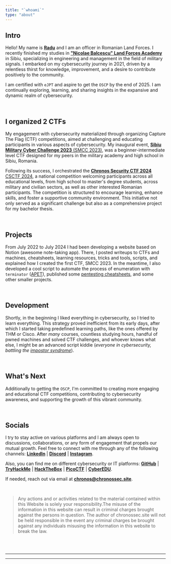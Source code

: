 ```yaml
---
title: "`whoami`"
type: "about"
---
```



## Intro

Hello! My name is <a href="https://linkedin.com/in/radumarin001/" target="_blank"><b>Radu</b></a> and I am an officer in Romanian Land Forces. I recently finished my studies in <a href="https://www.armyacademy.ro/" target="_blank"><b>"Nicolae Balcescu" Land Forces Academy</b></a> in Sibiu, specializing in engineering and management in the field of military signals. I embarked on my cybersecurity journey in 2021, driven by a relentless thirst for knowledge, improvement, and a desire to contribute positively to the community.

I am certified with `eJPT` and aspire to get the `OSCP` by the end of 2025. I am continually exploring, learning, and sharing insights in the expansive and dynamic realm of cybersecurity.

<br>

## I organized 2 CTFs

My engagement with cybersecurity materialized through organizing Capture The Flag (CTF) competitions, aimed at challenging and educating participants in various aspects of cybersecurity. My inaugural event, <a href="/categories/CTFs/SMCC-2023" target="_blank"><b>Sibiu Military Cyber Challenge 2023</b> (SMCC 2023)</a>, was a beginner-intermediate level CTF designed for my peers in the military academy and high school in Sibiu, Romania.

Following its success, I orchestrated the <a href="/categories/CTFs/CSCTF-2024/" target="_blank"><b>Chronos Security CTF 2024</b> CSCTF 2024</a>, a national competition welcoming participants across all educational levels, from high school to master's degree students, across military and civilian sectors, as well as other interested Romanian participants. The competition is structured to encourage learning, enhance skills, and foster a supportive community environment. This initiative not only served as a significant challenge but also as a comprehensive project for my bachelor thesis.

<br>

## Projects

From July 2022 to July 2024 I had been developing a website based on Notion (awesome note-taking app). There, I posted writeups to CTFs and machines, cheatsheets, learning resources, tricks and tools, scripts, and explained how I created the first CTF, SMCC 2023.
In the meantime, I also developed a cool script to automate the process of enumeration with `terminator` (<a href="https://github.com/ChronosPk/APET" target="_">APET</a>), published some <a href="https://github.com/ChronosPk/pentesting-cheatsheets" target="_">pentesting cheatsheets</a>, and some other smaller projects.

<br>

## Development

Shortly, in the beginning I liked everything in cybersecurity, so I tried to learn everything. This strategy proved inefficient from its early days, after which I started taking predefined learning paths, like the ones offered by THM or Cisco. After *many* courses, countless studying hours, handful of pwned machines and solved CTF challenges, and whoever knows what else, I might be an advanced script kiddie (*everyone in cybersecurity, battling the <a href="https://en.wikipedia.org/wiki/Impostor_syndrome" target="_">impostor syndrome</a>*).

<br>

## What's Next

Additionally to getting the `OSCP`, I'm committed to creating more engaging and educational CTF competitions, contributing to cybersecurity awareness, and supporting the growth of this vibrant community.

<br>

## Socials

I try to stay active on various platforms and I am always open to discussions, collaborations, or any form of engagement that propels our mutual growth. Feel free to connect with me through any of the following channels:
<a href="https://www.linkedin.com/in/radumarin001/" target="_blank"><b>LinkedIn</b></a> | <a href="https://discordapp.com/users/602129324136464394" target="_blank"><b>Discord</b></a> | <a href="https://instagram.com/chronos_security" target="_blank"><b>Instagram</b></a>.

Also, you can find me on different cybersecurity or IT platforms:
<a href="https://github.com/ChronosPK" target="_blank"><b>GitHub</b></a> | <a href="https://tryhackme.com/p/s.marin.ionut" target="_blank"><b>TryHackMe</b></a> | <a href="https://app.hackthebox.com/profile/691012" target="_blank"><b>HackTheBox</b></a> | <a href="https://play.picoctf.org/users/Radupk" target="_blank"><b>PicoCTF</b></a> | <a href="https://app.cyber-edu.co/user/89f41bb0-25ea-11ec-85ba-b5c17388972b" target="_blank"><b>CyberEDU</b></a>.

If needed, reach out via email at <a href="mailto:chronos@chronossec.site"><b>chronos@chronossec.site</b></a>.

<br>

> Any  actions and or activities related to the material contained within this Website is solely your responsibility.The misuse of the information in this website can result in criminal charges brought against the persons in question. The author of chronossec.site will not be held responsible in the event any criminal charges be brought against any individuals misusing the information in this website to break the law.

<br>
<br>

---
---